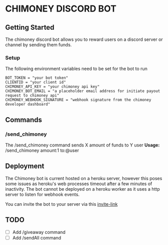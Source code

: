 # CHIMONEY DISCORD BOT

## Getting Started

The chimoney discord bot allows you to reward users on a discord server or channel
by sending them funds.

### Setup

The following environment variables need to be set for the bot to run

```.env
BOT_TOKEN = "your bot token"
CLIENTID = "your client id"
CHIMONEY_API_KEY = "your chimoney api key"
CHIMONEY_BOT_EMAIL = "a placeholder email address for initiate payout request to chimoney api"
CHIMONEY_WEBHOOK_SIGNATURE = "webhook signature from the chimoney developer dashboard"
```

## Commands

### /send_chimoney

The /send_chimoney command sends X amount of funds to Y user
**Usage:**
/send_chimoney amount:1 to:@user

## Deployment

The Chimoney bot is current hosted on a heroku server, however this poses some issues
as heroku's web processes timeout after a few minutes of inactivity. The bot cannot be deployed on a
heroku worker as it uses a http server to listen for webhook events.

You can invite the bot to your server via this [invite-link](https://discord.com/api/oauth2/authorize?client_id=1033109520114798653&permissions=414464859200&scope=bot)

## TODO

- [ ] Add /giveaway command
- [ ] Add /sendAll command
